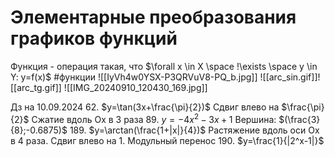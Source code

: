 
# Элементарные преобразования графиков функций

Функция - операция такая, что $\forall x \in X \space !\exists \space y \in Y: y=f(x)$ #функции
![[IyVh4w0YSX-P3QRVuV8-PQ_b.jpg]]
![[arc_sin.gif]]![[arc_tg.gif]]
 ![[IMG_20240910_120430_169.jpg]]

Дз на 10.09.2024
62. $y=\tan(3x+\frac{\pi}{2})$ Сдвиг влево на $\frac{\pi}{2}$ Сжатие вдоль Ox в 3 раза
89. $y=-4x^2-3x+1$ Вершина: $(\frac{3}{8};-0.6875)$ 
189. $y=\arctan(\frac{1+|x|}{4})$ Растяжение вдоль оси Ox в 4 раза. Сдвиг влево на 1. Модульный перенос
190. $y=\frac{1}{|2^x-1|}$ 